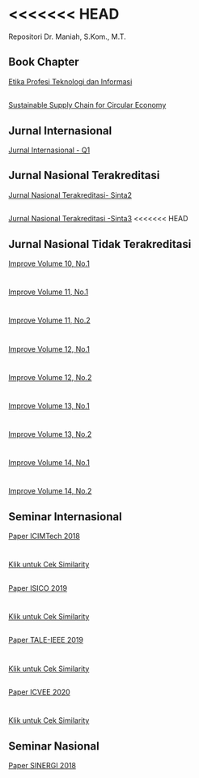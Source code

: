
<<<<<<< HEAD
=======
Repositori Dr. Maniah, S.Kom., M.T.

## Book Chapter

[Etika Profesi Teknologi dan Informasi](./Book%20Chapter/E-BOOK_Etika%20Profesi%20Teknologi%20dan%20Informasi_compressed.pdf)
##
[Sustainable Supply Chain for Circular Economy](./Book%20Chapter/Sustainable%20Supply%20Chain%20for%20Circular%20Economy.pdf)
## Jurnal Internasional
[Jurnal Internasional - Q1](./Jurnal%20Internasional/Jurnal%20Q1%20-%20Maniah.pdf)
## Jurnal Nasional Terakreditasi
[Jurnal Nasional Terakreditasi- Sinta2](./Jurnal%20Nasional%20Terakreditasi/Jurnal%20IJCCS%20Sinta-2.pdf)
##
[Jurnal Nasional Terakreditasi -Sinta3](./Jurnal%20Nasional%20Terakreditasi/Jurnal%20JATISI%20Sinta-3.pdf)
<<<<<<< HEAD
## Jurnal Nasional Tidak Terakreditasi
[Improve Volume 10, No.1](./Jurnal%20Nasional%20Tidak%20Terakreditasi/Improve-10.1/Improve_10-1-Maniah.pdf)
#
[Improve Volume 11, No.1](./Jurnal%20Nasional%20Tidak%20Terakreditasi/Improve-11.1/Improve_11-1.pdf)
#
[Improve Volume 11, No.2](./Jurnal%20Nasional%20Tidak%20Terakreditasi/Improve-11.2/Improve%2011.2-%20Maniah.pdf)
#
[Improve Volume 12, No.1](./Jurnal%20Nasional%20Tidak%20Terakreditasi/Improve-12.1/Improve_12-1.pdf)
#
[Improve Volume 12, No.2](./Jurnal%20Nasional%20Tidak%20Terakreditasi/Improve-12.2/Improve_12-2.pdf)
#
[Improve Volume 13, No.1](./Jurnal%20Nasional%20Tidak%20Terakreditasi/Improve-13.1/Artikel_13-1.pdf)
#
[Improve Volume 13, No.2](./Jurnal%20Nasional%20Tidak%20Terakreditasi/Improve-13.2/13-2.pdf)
#
[Improve Volume 14, No.1](./Jurnal%20Nasional%20Tidak%20Terakreditasi/Improve-14.1/14-1.pdf)
#
[Improve Volume 14, No.2](./Jurnal%20Nasional%20Tidak%20Terakreditasi/Improve-14.2/14-2.pdf)

## Seminar Internasional
[Paper ICIMTech 2018](./Seminar%20Internasional/ICIMTech%202018/Paper%20ICIMTech%202018.pdf)
#
[Klik untuk Cek Similarity](./Seminar%20Internasional/ICIMTech%202018/Cek%20Similarity.pdf)
##
[Paper ISICO 2019](./Seminar%20Internasional/ISICO%202019/Paper%20ISICO%202019.pdf)
#
[Klik untuk Cek Similarity](./Seminar%20Internasional/ISICO%202019/Cek%20Similarity%20Paper%20ISICO%202019.pdf)
##
[Paper TALE-IEEE 2019](./Seminar%20Internasional/TALE_IEEE%202019/Paper%20TALE-IEEE%202019.pdf)
#
[Klik untuk Cek Similarity](./Seminar%20Internasional/TALE_IEEE%202019/Cek%20Similarity%20TALE-IEEE%202019.pdf)
##
[Paper ICVEE 2020](./Seminar%20Internasional/ICVEE%202020/Paper%20ICVEE%202020.pdf)
#
[Klik untuk Cek Similarity](./Seminar%20Internasional/ICVEE%202020/Cek%20Similarity.pdf)

## Seminar Nasional

[Paper SINERGI 2018](./Seminar%20Nasional/Paper%20SINERGI%202018.pdf)
